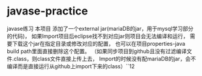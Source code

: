 # javase-practice
javase练习
本项目 添加了一个external jar(mariaDB的jar，用于mysql学习部分的代码)，
如果Import项目后eclipse找不到对应jar则项目会无法编译和运行，
需要下载这个jar在指定目录或修改对应的配置，
也可以在项目properties-java build path里面直接删除这个配置。
（如果同步项目到github且没有过滤编译文件.class，则class文件直接上传上去，
Import的时候没有配mariaDB的jar，会不编译而是直接运行从github上import下来的class）``12
